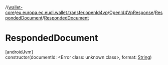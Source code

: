 //[wallet-core](../../../../index.md)/[eu.europa.ec.eudi.wallet.transfer.openId4vp](../../index.md)/[OpenId4VpResponse](../index.md)/[RespondedDocument](index.md)/[RespondedDocument](-responded-document.md)

# RespondedDocument

[androidJvm]\
constructor(documentId: &lt;Error class: unknown class&gt;, format: [String](https://kotlinlang.org/api/latest/jvm/stdlib/kotlin-stdlib/kotlin/-string/index.html))
